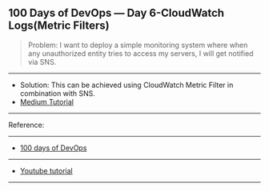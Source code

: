 100 Days of DevOps — Day 6-CloudWatch Logs(Metric Filters)
---

>Problem: I want to deploy a simple monitoring system where when any unauthorized entity tries to access my servers, I will get notified via SNS.
***

- Solution: This can be achieved using CloudWatch Metric Filter in combination with SNS.
- [Medium Tutorial](https://miro.medium.com/v2/resize:fit:828/format:webp/1*0OzqYNGqzR0wtHXdovwg0g.jpeg)
***

Reference:
***
- [100 days of DevOps](https://devopslearning.medium.com/100-days-of-devops-day-6-cloudwatch-logs-metric-filters-94c572cc241)
***
- [Youtube tutorial](https://www.youtube.com/watch?v=QgfMCDkVRPA)
***